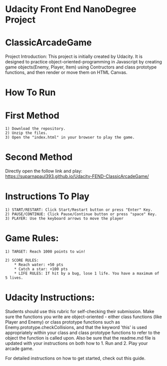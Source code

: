    # Udacity Front End NanoDegree Project

# ClassicArcadeGame



Project Introduction: This project is initially created by Udacity. It is designed to practice object-oriented-programming in Javascript by creating game objects(Enemy, Player, Item) using Contructors and class prototype functions, and then render or move them on HTML Canvas.


   # How To Run
   
   # First Method
   
    1) Download the repository.
    2) Unzip the files.
    3) Open the "index.html" in your browser to play the game.
    
   # Second Method
   Directly open the follow link and play: https://suparnapaul393.github.io/Udacity-FEND-ClassicArcadeGame/
   
   # Instructions To Play
   
    1) START/RESTART: Click Start/Restart button or press "Enter" Key.
    2) PAUSE/CONTINUE: Click Pause/Continue button or press "space" Key.
    3) PLAYER: Use the keyboard arrows to move the player
   
   # Game Rules:
    1) TARGET: Reach 1000 points to win!
    
    2) SCORE RULES:
        * Reach water: +50 pts
        * Catch a star: +100 pts
        * LIFE RULES: If hit by a bug, lose 1 life. You have a maximum of 5 lives.
        
  # Udacity Instructions:
  Students should use this rubric for self-checking their submission. Make sure the functions you write are object-oriented - either class functions (like Player and Enemy) or class prototype functions such as Enemy.prototype.checkCollisions, and that the keyword 'this' is used appropriately within your class and class prototype functions to refer to the object the function is called upon. Also be sure that the readme.md file is updated with your instructions on both how to 1. Run and 2. Play your arcade game.

For detailed instructions on how to get started, check out this guide.
        
     



